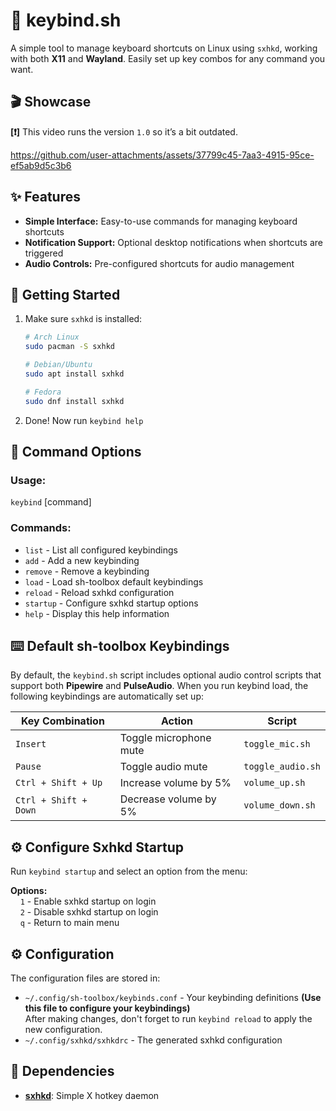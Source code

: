 # 🎹 keybind.sh

A simple tool to manage keyboard shortcuts on Linux using `sxhkd`, working with both **X11** and **Wayland**. Easily set up key combos for any command you want.

## 🎬 Showcase

**[❗]** This video runs the version `1.0` so it’s a bit outdated.

https://github.com/user-attachments/assets/37799c45-7aa3-4915-95ce-ef5ab9d5c3b6


## ✨ Features

- **Simple Interface:** Easy-to-use commands for managing keyboard shortcuts
- **Notification Support:** Optional desktop notifications when shortcuts are triggered
- **Audio Controls:** Pre-configured shortcuts for audio management


## 🚀 Getting Started

1. Make sure `sxhkd` is installed:
   ```bash
   # Arch Linux
   sudo pacman -S sxhkd
   
   # Debian/Ubuntu
   sudo apt install sxhkd
   
   # Fedora
   sudo dnf install sxhkd
   ```

2. Done! Now run `keybind help`

## 📝 Command Options

### Usage:


`keybind` [command]

### Commands:
-  `list`        - List all configured keybindings
-  `add`         - Add a new keybinding
-  `remove`      - Remove a keybinding
-  `load`        - Load sh-toolbox default keybindings
-  `reload`      - Reload sxhkd configuration
-  `startup`     - Configure sxhkd startup options
-  `help`        - Display this help information

## ⌨️ Default sh-toolbox Keybindings

By default, the `keybind.sh` script includes optional audio control scripts that support both **Pipewire** and **PulseAudio**. When you run keybind load, the following keybindings are automatically set up:

| Key Combination | Action | Script |
|----------------|--------|--------|
| `Insert` | Toggle microphone mute | `toggle_mic.sh` |
| `Pause` | Toggle audio mute | `toggle_audio.sh` |
| `Ctrl + Shift + Up` | Increase volume by 5% | `volume_up.sh` |
| `Ctrl + Shift + Down` | Decrease volume by 5% | `volume_down.sh` |

## ⚙️ Configure Sxhkd Startup 

Run `keybind startup` and select an option from the menu:

**Options:**
  <br>
&nbsp;&nbsp;&nbsp;  `1` - Enable sxhkd startup on login
  <br>
&nbsp;&nbsp;&nbsp;   `2` - Disable sxhkd startup on login
  <br>
&nbsp;&nbsp;&nbsp;   `q` - Return to main menu




## ⚙️ Configuration

The configuration files are stored in:
- `~/.config/sh-toolbox/keybinds.conf` - Your keybinding definitions **(Use this file to configure your keybindings)**
<br> After making changes, don't forget to run `keybind reload` to apply the new configuration.
- `~/.config/sxhkd/sxhkdrc` - The generated sxhkd configuration

## 🔗 Dependencies

- **[sxhkd](https://github.com/baskerville/sxhkd)**: Simple X hotkey daemon
